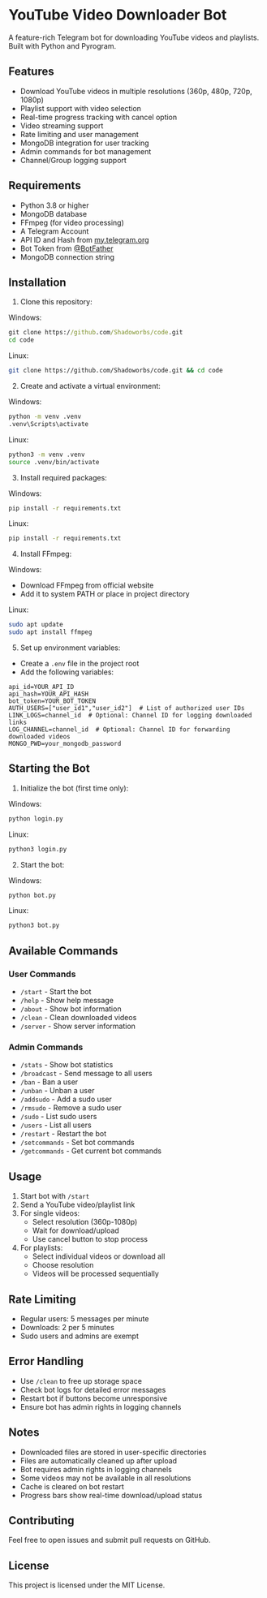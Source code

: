 # YouTube Video Downloader Bot

A feature-rich Telegram bot for downloading YouTube videos and playlists. Built with Python and Pyrogram.

## Features

- Download YouTube videos in multiple resolutions (360p, 480p, 720p, 1080p)
- Playlist support with video selection
- Real-time progress tracking with cancel option
- Video streaming support
- Rate limiting and user management
- MongoDB integration for user tracking
- Admin commands for bot management
- Channel/Group logging support

## Requirements

- Python 3.8 or higher
- MongoDB database
- FFmpeg (for video processing)
- A Telegram Account
- API ID and Hash from [my.telegram.org](https://my.telegram.org)
- Bot Token from [@BotFather](https://t.me/BotFather)
- MongoDB connection string

## Installation

1. Clone this repository:

Windows:

```cmd
git clone https://github.com/Shadoworbs/code.git
cd code
```

Linux:

```bash
git clone https://github.com/Shadoworbs/code.git && cd code
```

2. Create and activate a virtual environment:

Windows:

```cmd
python -m venv .venv
.venv\Scripts\activate
```

Linux:

```bash
python3 -m venv .venv
source .venv/bin/activate
```

3. Install required packages:

Windows:

```cmd
pip install -r requirements.txt
```

Linux:

```bash
pip install -r requirements.txt
```

4. Install FFmpeg:

Windows:

- Download FFmpeg from official website
- Add it to system PATH or place in project directory

Linux:

```bash
sudo apt update
sudo apt install ffmpeg
```

5. Set up environment variables:

- Create a `.env` file in the project root
- Add the following variables:

```env
api_id=YOUR_API_ID
api_hash=YOUR_API_HASH
bot_token=YOUR_BOT_TOKEN
AUTH_USERS=["user_id1","user_id2"]  # List of authorized user IDs
LINK_LOGS=channel_id  # Optional: Channel ID for logging downloaded links
LOG_CHANNEL=channel_id  # Optional: Channel ID for forwarding downloaded videos
MONGO_PWD=your_mongodb_password
```

## Starting the Bot

1. Initialize the bot (first time only):

Windows:

```cmd
python login.py
```

Linux:

```bash
python3 login.py
```

2. Start the bot:

Windows:

```cmd
python bot.py
```

Linux:

```bash
python3 bot.py
```

## Available Commands

### User Commands

- `/start` - Start the bot
- `/help` - Show help message
- `/about` - Show bot information
- `/clean` - Clean downloaded videos
- `/server` - Show server information

### Admin Commands

- `/stats` - Show bot statistics
- `/broadcast` - Send message to all users
- `/ban` - Ban a user
- `/unban` - Unban a user
- `/addsudo` - Add a sudo user
- `/rmsudo` - Remove a sudo user
- `/sudo` - List sudo users
- `/users` - List all users
- `/restart` - Restart the bot
- `/setcommands` - Set bot commands
- `/getcommands` - Get current bot commands

## Usage

1. Start bot with `/start`
2. Send a YouTube video/playlist link
3. For single videos:
   - Select resolution (360p-1080p)
   - Wait for download/upload
   - Use cancel button to stop process
4. For playlists:
   - Select individual videos or download all
   - Choose resolution
   - Videos will be processed sequentially

## Rate Limiting

- Regular users: 5 messages per minute
- Downloads: 2 per 5 minutes
- Sudo users and admins are exempt

## Error Handling

- Use `/clean` to free up storage space
- Check bot logs for detailed error messages
- Restart bot if buttons become unresponsive
- Ensure bot has admin rights in logging channels

## Notes

- Downloaded files are stored in user-specific directories
- Files are automatically cleaned up after upload
- Bot requires admin rights in logging channels
- Some videos may not be available in all resolutions
- Cache is cleared on bot restart
- Progress bars show real-time download/upload status

## Contributing

Feel free to open issues and submit pull requests on GitHub.

## License

This project is licensed under the MIT License.
